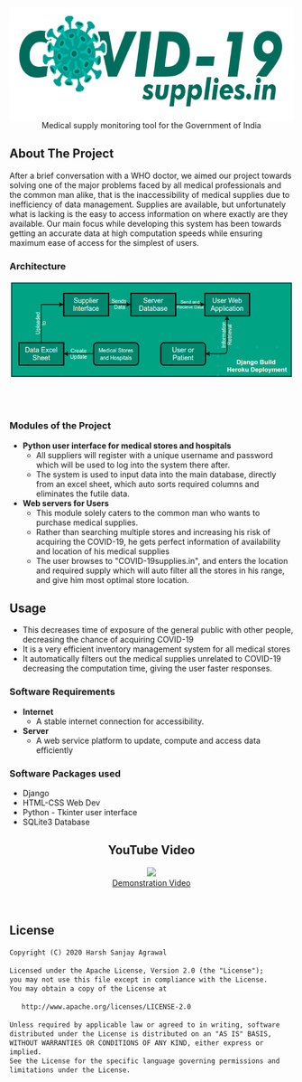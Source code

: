 <div align="center">
	<img src="images/logo.png" height="200" align="center">
<br/>
Medical supply monitoring tool for the Government of India
</div>

## About The Project
After a brief conversation with a WHO doctor, we aimed our project towards solving one of the major problems faced by all medical professionals and the common man alike, that is the inaccessibility of medical supplies due to inefficiency of data management. Supplies are available, but unfortunately what is lacking is the easy to access information on where exactly are they available. Our main focus while developing this system has been towards getting an accurate data at high computation speeds while ensuring maximum ease of access for the simplest of users.

### Architecture
<div align="center">
<img src="images/arch.png" align="center">
</div>
<br><br><br>

### Modules of the Project
 - **Python user interface for medical stores and hospitals**
	* All suppliers will register with a unique username and password which will be used to log into the system there after.
	* The system is used to input data into the main database, directly from an excel sheet, which auto sorts required columns and eliminates the futile data. 
 - **Web servers for Users**
	* This module solely caters to the common man who wants to purchase medical supplies. 
	* Rather than searching multiple stores and increasing his risk of acquiring the COVID-19, he gets perfect information of availability and location of his medical supplies
	* The user browses to "COVID-19supplies.in", and enters the location and required supply which will auto filter all the stores in his range, and give him most optimal store location. 

## Usage
 - This decreases time of exposure of the general public with other people, decreasing the chance of acquiring COVID-19
 - It is a very efficient inventory management system for all medical stores
 - It automatically filters out the medical supplies unrelated to COVID-19 decreasing the computation time, giving the user faster responses.


### Software Requirements
 - **Internet**
	* A stable internet connection for accessibility.
 - **Server**
 	* A web service platform to update, compute and access data efficiently


### Software Packages used 
* Django
* HTML-CSS Web Dev
* Python - Tkinter user interface
* SQLite3 Database

<div align="center">

## YouTube Video
</div>

<div align="center"> <a href="https://youtu.be/PGpbVCU7VZ8"><img src="http://img.youtube.com/vi/PGpbVCU7VZ8/0.jpg" width="30%"></a> <br> <a href="https://youtu.be/MmF-A-gY12Y">Demonstration Video</a></div>
<br><br>

## License

	Copyright (C) 2020 Harsh Sanjay Agrawal

	Licensed under the Apache License, Version 2.0 (the "License");
	you may not use this file except in compliance with the License.
	You may obtain a copy of the License at

	   http://www.apache.org/licenses/LICENSE-2.0

	Unless required by applicable law or agreed to in writing, software
	distributed under the License is distributed on an "AS IS" BASIS,
	WITHOUT WARRANTIES OR CONDITIONS OF ANY KIND, either express or implied.
	See the License for the specific language governing permissions and
	limitations under the License.
